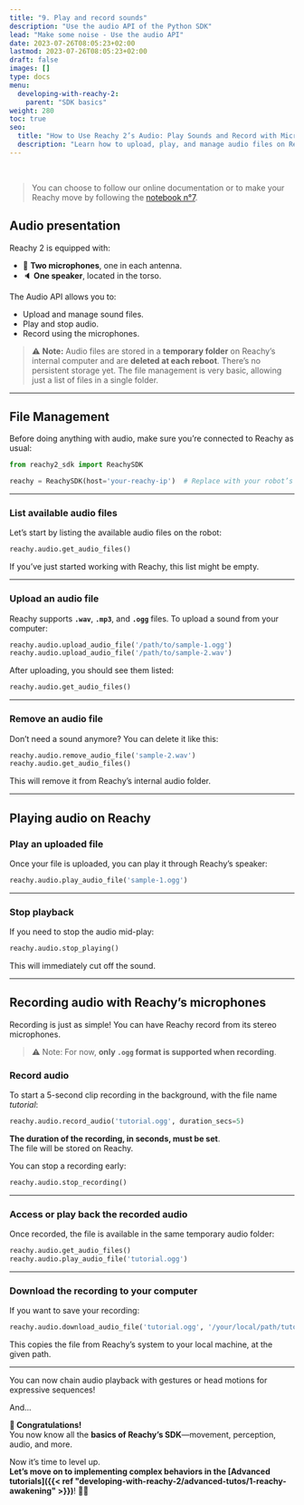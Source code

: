 ```yaml
---
title: "9. Play and record sounds"
description: "Use the audio API of the Python SDK"
lead: "Make some noise - Use the audio API"
date: 2023-07-26T08:05:23+02:00
lastmod: 2023-07-26T08:05:23+02:00
draft: false
images: []
type: docs
menu:
  developing-with-reachy-2:
    parent: "SDK basics"
weight: 280
toc: true
seo:
  title: "How to Use Reachy 2’s Audio: Play Sounds and Record with Microphones"
  description: "Learn how to upload, play, and manage audio files on Reachy 2’s speaker, and record sound from its dual microphones using the ReachySDK. Enable interactive audio features with Python."
---
```

<br>

> You can choose to follow our online documentation or to make your Reachy move by following the [notebook n°7](https://github.com/pollen-robotics/reachy2-sdk/blob/develop/src/examples/7_audio.ipynb). 

## Audio presentation

Reachy 2 is equipped with:
- 🎤 **Two microphones**, one in each antenna.
- 🔈 **One speaker**, located in the torso.

The Audio API allows you to:
- Upload and manage sound files.
- Play and stop audio.
- Record using the microphones.

> ⚠️ **Note:** Audio files are stored in a **temporary folder** on Reachy’s internal computer and are **deleted at each reboot**. There’s no persistent storage yet. The file management is very basic, allowing just a list of files in a single folder.

---

## File Management

Before doing anything with audio, make sure you’re connected to Reachy as usual:
```python
from reachy2_sdk import ReachySDK

reachy = ReachySDK(host='your-reachy-ip')  # Replace with your robot’s IP
```

---

### List available audio files

Let’s start by listing the available audio files on the robot:
```python
reachy.audio.get_audio_files()
```

If you’ve just started working with Reachy, this list might be empty.

---

### Upload an audio file

Reachy supports **`.wav`**, **`.mp3`**, and **`.ogg`** files. To upload a sound from your computer:

```python
reachy.audio.upload_audio_file('/path/to/sample-1.ogg')
reachy.audio.upload_audio_file('/path/to/sample-2.wav')
```

After uploading, you should see them listed:

```python
reachy.audio.get_audio_files()
```

---

### Remove an audio file

Don’t need a sound anymore? You can delete it like this:
```python
reachy.audio.remove_audio_file('sample-2.wav')
reachy.audio.get_audio_files()
```

This will remove it from Reachy’s internal audio folder.

---

## Playing audio on Reachy

### Play an uploaded file

Once your file is uploaded, you can play it through Reachy’s speaker:
```python
reachy.audio.play_audio_file('sample-1.ogg')
```

---

### Stop playback

If you need to stop the audio mid-play:
```python
reachy.audio.stop_playing()
```

This will immediately cut off the sound.

---

## Recording audio with Reachy’s microphones

Recording is just as simple! You can have Reachy record from its stereo microphones.

> ⚠️ Note: For now, **only `.ogg` format is supported when recording**.

### Record audio
To start a 5-second clip recording in the background, with the file name *tutorial*:
```python
reachy.audio.record_audio('tutorial.ogg', duration_secs=5)
```

**The duration of the recording, in seconds, must be set**.  
The file will be stored on Reachy.  

You can stop a recording early:
```python
reachy.audio.stop_recording()
```

---

### Access or play back the recorded audio

Once recorded, the file is available in the same temporary audio folder:
```python
reachy.audio.get_audio_files()
reachy.audio.play_audio_file('tutorial.ogg')
```

---

### Download the recording to your computer

If you want to save your recording:
```python
reachy.audio.download_audio_file('tutorial.ogg', '/your/local/path/tutorial.ogg')
```

This copies the file from Reachy’s system to your local machine, at the given path.  

---

You can now chain audio playback with gestures or head motions for expressive sequences!


And...

**🎉 Congratulations!**  
You now know all the **basics of Reachy’s SDK**—movement, perception, audio, and more.  

Now it’s time to level up.  
**Let’s move on to implementing complex behaviors in the [Advanced tutorials]({{< ref "developing-with-reachy-2/advanced-tutos/1-reachy-awakening" >}})**! 🚀🤖